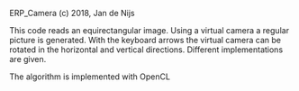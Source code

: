 

ERP_Camera (c) 2018, Jan de Nijs

This code reads an equirectangular image. Using a virtual camera a regular picture is generated. With the keyboard arrows the virtual camera can be rotated in the horizontal and vertical directions. Different implementations are given.

The algorithm is implemented with OpenCL
